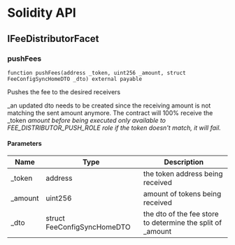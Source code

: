 # Solidity API

## IFeeDistributorFacet

### pushFees

```solidity
function pushFees(address _token, uint256 _amount, struct FeeConfigSyncHomeDTO _dto) external payable
```

Pushes the fee to the desired receivers

_an updated dto needs to be created since the receiving amount is not
     matching the sent amount anymore. The contract will 100% receive the
     _token _amount before being executed
only available to FEE_DISTRIBUTOR_PUSH_ROLE role
if the token doesn't match, it will fail._

#### Parameters

| Name | Type | Description |
| ---- | ---- | ----------- |
| _token | address | the token address being received |
| _amount | uint256 | amount of tokens being received |
| _dto | struct FeeConfigSyncHomeDTO | the dto of the fee store to determine the split of _amount |


